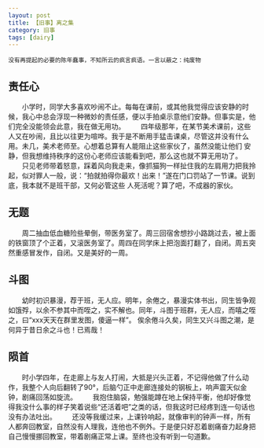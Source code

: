 ```yaml
---
layout: post
title: 【旧事】离之集
category: 旧事
tags: [dairy]
---
```



```
没有再提起的必要的陈年蠢事，不知所云的疯言疯语。一言以蔽之：纯废物
```




## 责任心
　　小学时，同学大多喜欢吵闹不止。每每在课前，或其他我觉得应该安静的时候，我心中总会浮现一种微妙的责任感，便以手拍桌示意他们安静。但事实是，他们完全没能领会此意，我在做无用功。
  　　四年级那年，在某节美术课前，这些人又在吵闹，且比以往更为喧哗。我于是不断用手猛击课桌，尽管这并没有什么用。未几，美术老师至。心想着总算有人能阻止这些家伙了，虽然没能让他们
安静，但我想维持秩序的这份心老师应该能看到吧，那么这也就不算无用功了。
  　　只见老师带着怒意，踩着风向我走来，像抓猫狗一样扯住我的左肩用力把我拎起，似对罪人一般，说：“拍就拍得你最欢！出来！”遂在门口罚站了一节课。说到底，我本就不是班干部，又何必管这些
人死活呢？算了吧，不成器的家伙。

## 无题
　　周二抽血低血糖险些晕倒，带医务室了。周三回宿舍想抄小路跳过去，被上面的铁窗顶了个正着，又滚医务室了。周四在同学床上把泡面打翻了，自闭。周五突然重感冒发作，自闭。又是美好的一周。
## 斗图
　　幼时初识暴漫，荐于班，无人应。明年，余倦之，暴漫实体书出，同生皆争观如饿殍，以余不参其中而咥之，实不解也。同年，斗图于班群，无人应，而嘻之咥之，曰“xxx天天在群里发图，傻逼一样”。
俟余倦斗久矣，同生又兴斗图之潮，是何异于昔日余之斗也！已焉哉！
## 陨首
　　时小学四年，在走廊上与友人打闹，大抵是兴头正着，不记得他做了什么动作，我整个人向后翻转了90°，后脑勺正中走廊连接处的钢板上，响声震天似金钟，剧痛回荡如旋流。
  　　我抱住脑袋，勉强能蹲在地上保持平衡，他却好像觉得我没什么事的样子笑着说些“还活着吧”之类的话，但我这时已经疼到连一句话也没有办法吐出。
  　　还没等我缓过来，上课铃响起，就像审判的钟声一样，所有人都奔回教室，自然没有人理我，连他也不例外。于是便只好忍着剧痛奋力起身把自己慢慢挪回教室，带着剧痛正常上课。至终也没有听到一句道歉。
